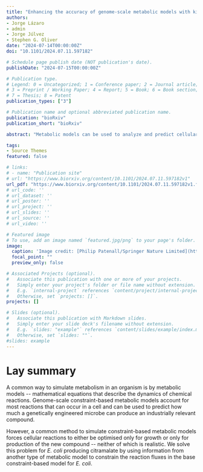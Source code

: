 ```yaml
---
title: "Enhancing the accuracy of genome-scale metabolic models with kinetic information"
authors:
- Jorge Lázaro
- admin
- Jorge Júlvez
- Stephen G. Oliver
date: "2024-07-14T00:00:00Z"
doi: "10.1101/2024.07.11.597182"

# Schedule page publish date (NOT publication's date).
publishDate: "2024-07-15T00:00:00Z"

# Publication type.
# Legend: 0 = Uncategorized; 1 = Conference paper; 2 = Journal article;
# 3 = Preprint / Working Paper; 4 = Report; 5 = Book; 6 = Book section;
# 7 = Thesis; 8 = Patent
publication_types: ["3"]

# Publication name and optional abbreviated publication name.
publication: "bioRxiv"
publication_short: "bioRxiv"

abstract: "Metabolic models can be used to analyze and predict cellular features such as growth estimation, gene essentiality, and product formation. Metabolic models can be divided into two main types: constraint-based models and kinetic models. Constraint-based models usually account for a large subset of the metabolic reactions of the organism and, in addition to the reaction stoichiometry, these models can accommodate gene regulation and constant flux bounds of the reactions. Constraint-based models are mostly limited to the steady state and it is challenging to optimize competing objective functions. On the other hand, kinetic models contain detailed kinetic information of a relatively small subset of metabolic reactions; thus, they can only provide precise predictions of a reduced part of an organism’s metabolism. We propose an approach that combines these two types of models to enrich metabolic genome-scale constraint-based models by re-defining their flux bounds. We apply our approach to the constraint-based model of E. coli, both as a wild-type and when genetically modified to produce citramalate. Consequently, we show that the enriched model has more realistic reaction flux boundaries. We also resolve a bifurcation of fluxes between growth and citramalate production present in the genetically modified model by fixing the growth rate to the value computed according to kinetic information, enabling us to predict the rate of citramalate production."

tags:
- Source Themes
featured: false

# links:
# - name: "Publication site"
# url: "https://www.biorxiv.org/content/10.1101/2024.07.11.597182v1"
url_pdf: "https://www.biorxiv.org/content/10.1101/2024.07.11.597182v1.full.pdf"
# url_code: ''
# url_dataset: ''
# url_poster: ''
# url_project: ''
# url_slides: ''
# url_source: ''
# url_video: ''

# Featured image
# To use, add an image named `featured.jpg/png` to your page's folder. 
image:
  caption: 'Image credit: [Philip Patenall/Springer Nature Limited](https://www.nature.com/articles/s41579-024-01033-1)'
  focal_point: ""
  preview_only: false

# Associated Projects (optional).
#   Associate this publication with one or more of your projects.
#   Simply enter your project's folder or file name without extension.
#   E.g. `internal-project` references `content/project/internal-project/index.md`.
#   Otherwise, set `projects: []`.
projects: []

# Slides (optional).
#   Associate this publication with Markdown slides.
#   Simply enter your slide deck's filename without extension.
#   E.g. `slides: "example"` references `content/slides/example/index.md`.
#   Otherwise, set `slides: ""`.
#slides: example
---
```


# Lay summary
A common way to simulate metabolism in an organism is by metabolic models -- mathematical equations that describe the dynamics of chemical reactions. Genome-scale constraint-based metabolic models account for most reactions that can occur in a cell and can be used to predict how much a genetically engineered microbe can produce an industrially relevant compound.

However, a common method to simulate constraint-based metabolic models forces cellular reactions to either be optimised only for growth or only for production of the new compound -- neither of which is realistic. We solve this problem for _E. coli_ producing citramalate by using information from another type of metabolic model to constrain the reaction fluxes in the base constraint-based model for _E. coli_. 

